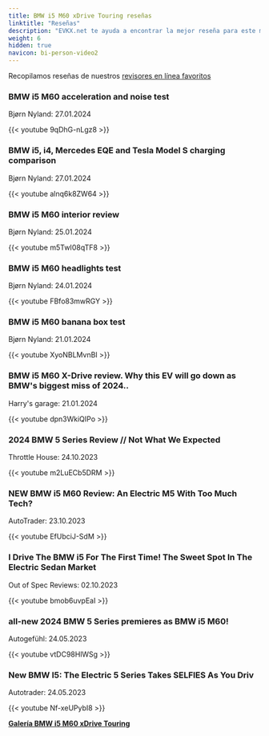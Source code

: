```yaml
---
title: BMW i5 M60 xDrive Touring reseñas
linktitle: "Reseñas"
description: "EVKX.net te ayuda a encontrar la mejor reseña para este modelo."
weight: 6
hidden: true
navicon: bi-person-video2
---
```

Recopilamos reseñas de nuestros [revisores en línea favoritos](../../../../../guides/evreviewers/)

<div class="container text-center shadow p-2 pe-4 mb-5 bg-body-tertiary rounded border">
<h3>BMW i5 M60 acceleration and noise test</h3>
<p>Bjørn Nyland: 27.01.2024</p>

{{< youtube 9qDhG-nLgz8 >}}

</div>
<div class="container text-center shadow p-2 pe-4 mb-5 bg-body-tertiary rounded border">
<h3>BMW i5, i4, Mercedes EQE and Tesla Model S charging comparison</h3>
<p>Bjørn Nyland: 27.01.2024</p>

{{< youtube alnq6k8ZW64 >}}

</div>
<div class="container text-center shadow p-2 pe-4 mb-5 bg-body-tertiary rounded border">
<h3>BMW i5 M60 interior review</h3>
<p>Bjørn Nyland: 25.01.2024</p>

{{< youtube m5TwI08qTF8 >}}

</div>
<div class="container text-center shadow p-2 pe-4 mb-5 bg-body-tertiary rounded border">
<h3>BMW i5 M60 headlights test</h3>
<p>Bjørn Nyland: 24.01.2024</p>

{{< youtube FBfo83mwRGY >}}

</div>
<div class="container text-center shadow p-2 pe-4 mb-5 bg-body-tertiary rounded border">
<h3>BMW i5 M60 banana box test</h3>
<p>Bjørn Nyland: 21.01.2024</p>

{{< youtube XyoNBLMvnBI >}}

</div>
<div class="container text-center shadow p-2 pe-4 mb-5 bg-body-tertiary rounded border">
<h3>BMW i5 M60 X-Drive review. Why this EV will go down as BMW's biggest miss of 2024..</h3>
<p>Harry's garage: 21.01.2024</p>

{{< youtube dpn3WkiQIPo >}}

</div>
<div class="container text-center shadow p-2 pe-4 mb-5 bg-body-tertiary rounded border">
<h3>2024 BMW 5 Series Review // Not What We Expected</h3>
<p>Throttle House: 24.10.2023</p>

{{< youtube m2LuECb5DRM >}}

</div>
<div class="container text-center shadow p-2 pe-4 mb-5 bg-body-tertiary rounded border">
<h3>NEW BMW i5 M60 Review: An Electric M5 With Too Much Tech?</h3>
<p>AutoTrader: 23.10.2023</p>

{{< youtube EfUbciJ-SdM >}}

</div>
<div class="container text-center shadow p-2 pe-4 mb-5 bg-body-tertiary rounded border">
<h3>I Drive The BMW i5 For The First Time! The Sweet Spot In The Electric Sedan Market</h3>
<p>Out of Spec Reviews: 02.10.2023</p>

{{< youtube bmob6uvpEaI >}}

</div>
<div class="container text-center shadow p-2 pe-4 mb-5 bg-body-tertiary rounded border">
<h3>all-new 2024 BMW 5 Series premieres as BMW i5 M60!</h3>
<p>Autogefühl: 24.05.2023</p>

{{< youtube vtDC98HlWSg >}}

</div>
<div class="container text-center shadow p-2 pe-4 mb-5 bg-body-tertiary rounded border">
<h3>New BMW I5: The Electric 5 Series Takes SELFIES As You Driv</h3>
<p>Autotrader: 24.05.2023</p>

{{< youtube Nf-xeUPybI8 >}}

</div>
<div class="mt-3 mb-3">
<a href="../gallery/" class="text-decoration-none text-black">
<strong><i class="bi-arrow-left"></i>Galería  </strong>
</a>
<a href="../" class="text-decoration-none text-black float-end">
<strong>BMW i5 M60 xDrive Touring <i class="bi-arrow-right"></i></strong>
</a>
</div>
